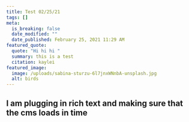 ```yaml
---
title: Test 02/25/21
tags: []
meta:
  is_breaking: false
  date_modified: ""
  date_published: February 25, 2021 11:29 AM
featured_quote:
  quote: "Hi hi hi "
  summary: this is a test
  citation: kaylei
featured_image:
  image: /uploads/sabina-sturzu-6l7jnxWNnbA-unsplash.jpg
  alt: birds
---
```

## I am plugging in rich text and making sure that the cms loads in time
